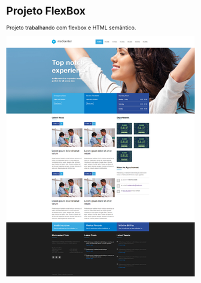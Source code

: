 # Projeto FlexBox  
Projeto trabalhando com flexbox e HTML semântico.

![preview](assets/images/flexbox.png)
